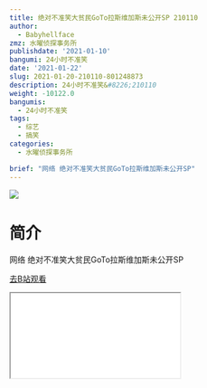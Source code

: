 ```yaml
---
title: 绝对不准笑大贫民GoTo拉斯维加斯未公开SP 210110
author:
  - Babyhellface
zmz: 水曜侦探事务所
publishdate: '2021-01-10'
bangumi: 24小时不准笑
date: '2021-01-22'
slug: 2021-01-20-210110-801248873
description: 24小时不准笑&#8226;210110
weight: -10122.0
bangumis:
  - 24小时不准笑
tags:
  - 综艺
  - 搞笑
categories:
  - 水曜侦探事务所

brief: "网络 绝对不准笑大贫民GoTo拉斯维加斯未公开SP"
---
```

![](https://raw.githubusercontent.com/tcgriffith/owaraisite/master/static/tmpimg/8bb79dc633b5c03a0e54812f7b89ac13cfdd6219.jpg.480.jpg)
# 简介  
网络
绝对不准笑大贫民GoTo拉斯维加斯未公开SP  

[去B站观看](https://www.bilibili.com/video/av801248873/)
<div class ="resp-container"><iframe class="testiframe" src="//player.bilibili.com/player.html?aid=801248873"", scrolling="no", allowfullscreen="true" > </iframe></div> 
